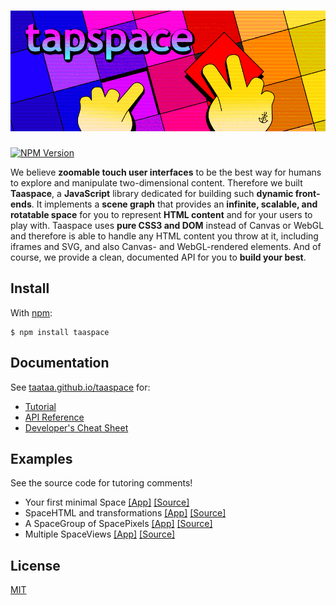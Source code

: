 # ![tapspace](docs/banner.png?raw=true)

[![NPM Version](https://badge.fury.io/js/taaspace.svg)](https://www.npmjs.com/package/taaspace)

We believe **zoomable touch user interfaces** to be the best way for humans to explore and manipulate two-dimensional content. Therefore we built **Taaspace**, a **JavaScript** library dedicated for building such **dynamic front-ends**. It implements a **scene graph** that provides an **infinite, scalable, and rotatable space** for you to represent **HTML content** and for your users to play with. Taaspace uses **pure CSS3 and DOM** instead of Canvas or WebGL and therefore is able to handle any HTML content you throw at it, including iframes and SVG, and also Canvas- and WebGL-rendered elements. And of course, we provide a clean, documented API for you to **build your best**.

## Install

With [npm](https://www.npmjs.com/package/taaspace):

    $ npm install taaspace


## Documentation

See [taataa.github.io/taaspace](http://taataa.github.io/taaspace) for:
- [Tutorial](http://taataa.github.io/taaspace/tutorial)
- [API Reference](http://taataa.github.io/taaspace/api)
- [Developer's Cheat Sheet](http://taataa.github.io/taaspace/dev)

## Examples

See the source code for tutoring comments!

- Your first minimal Space [[App]](https://rawgit.com/taataa/taaspace/development/examples/minimal/index.html) [[Source]](examples/minimal/index.html)
- SpaceHTML and transformations [[App]](https://rawgit.com/taataa/taaspace/development/examples/html/index.html) [[Source]](examples/html/index.html)
- A SpaceGroup of SpacePixels [[App]](https://rawgit.com/taataa/taaspace/development/examples/pixels/index.html) [[Source]](examples/pixels/index.html)
- Multiple SpaceViews [[App]](https://rawgit.com/taataa/taaspace/development/examples/multiview/index.html) [[Source]](examples/multiview/index.html)

<!---
- [HTML elements](https://rawgit.com/taataa/taaspace/development/examples/html/index.html)
- [Interaction](https://rawgit.com/taataa/taaspace/development/examples/play/index.html)
- [Hammer.js integration](https://rawgit.com/taataa/taaspace/development/examples/hammerjs/index.html)
- [Canvas animation](https://rawgit.com/taataa/taaspace/development/examples/canvas/index.html)
--->


## License

[MIT](LICENSE)
